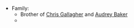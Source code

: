 - Family:
	- Brother of [Chris Gallagher](Christopher%20Gallagher.md) and [Audrey Baker](Audrey%20Baker.md)
	- 